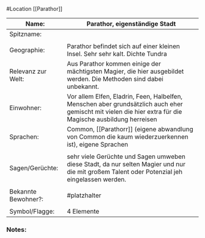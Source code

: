 #Location [[Parathor]]

| Name:               | Parathor, eigenständige Stadt                                                                                                                             |
| ------------------- | --------------------------------------------------------------------------------------------------------------------------------------------------------- |
| Spitzname:          |                                                                                                                                                           |
|                     |                                                                                                                                                           |
| Geographie:         | Parathor befindet sich auf einer kleinen Insel. Sehr sehr kalt. Dichte Tundra                                                                             |
| Relevanz zur Welt:  | Aus Parathor kommen einige der mächtigsten Magier, die hier ausgebildet werden. Die Methoden sind dabei unbekannt.                                        |
| Einwohner:          | Vor allem Elfen, Eladrin, Feen, Halbelfen, Menschen aber grundsätzlich auch eher gemischt mit vielen die hier extra für die Magische ausbildung herreisen |
| Sprachen:           | Common, [[Parathorr]] (eigene abwandlung von Common die kaum wiederzuerkennen ist), eigene Sprachen                                                       |
|                     |                                                                                                                                                           |
| Sagen/Gerüchte:     | sehr viele Gerüchte und Sagen umweben diese Stadt, da nur selten Magier und nur die mit großem Talent oder Potenzial jeh eingelassen werden.              |
|                     |                                                                                                                                                           |
| Bekannte Bewohner?: | #platzhalter                                                                                                                                              |
|                     |                                                                                                                                                           |
| Symbol/Flagge:      | 4 Elemente                                                                                                                                                |
### Notes:


